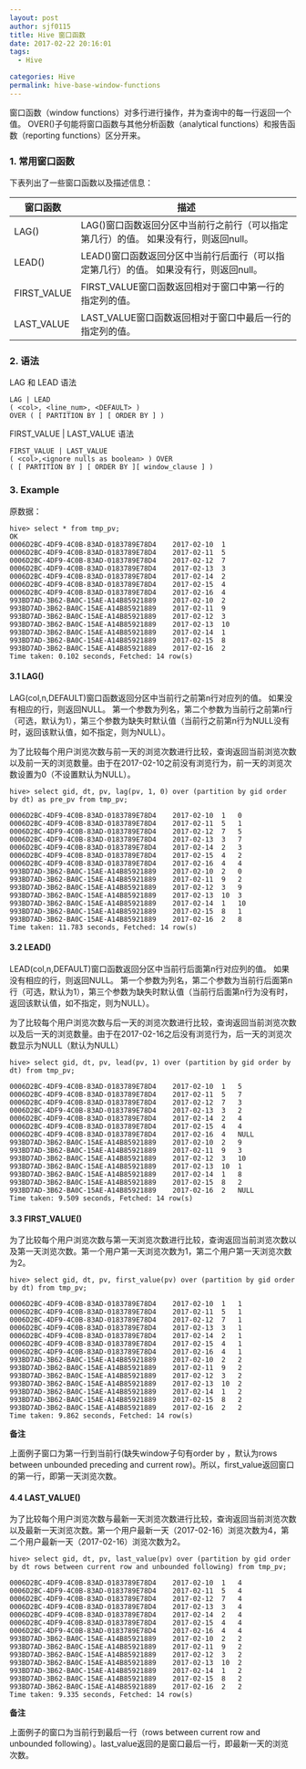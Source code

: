 ```yaml
---
layout: post
author: sjf0115
title: Hive 窗口函数
date: 2017-02-22 20:16:01
tags:
  - Hive

categories: Hive
permalink: hive-base-window-functions
---
```


窗口函数（window functions）对多行进行操作，并为查询中的每一行返回一个值。 OVER()子句能将窗口函数与其他分析函数（analytical functions）和报告函数（reporting functions）区分开来。

### 1. 常用窗口函数

下表列出了一些窗口函数以及描述信息：

窗口函数 | 描述
---|---
LAG() | LAG()窗口函数返回分区中当前行之前行（可以指定第几行）的值。 如果没有行，则返回null。
LEAD() | LEAD()窗口函数返回分区中当前行后面行（可以指定第几行）的值。 如果没有行，则返回null。
FIRST_VALUE | FIRST_VALUE窗口函数返回相对于窗口中第一行的指定列的值。
LAST_VALUE | LAST_VALUE窗口函数返回相对于窗口中最后一行的指定列的值。

### 2. 语法
LAG 和 LEAD 语法
```
LAG | LEAD
( <col>, <line_num>, <DEFAULT> )
OVER ( [ PARTITION BY ] [ ORDER BY ] )  
```

FIRST_VALUE | LAST_VALUE 语法
```
FIRST_VALUE | LAST_VALUE
( <col>,<ignore nulls as boolean> ) OVER
( [ PARTITION BY ] [ ORDER BY ][ window_clause ] )  
```

### 3. Example

原数据：
```
hive> select * from tmp_pv;
OK
0006D2BC-4DF9-4C0B-83AD-0183789E78D4	2017-02-10	1
0006D2BC-4DF9-4C0B-83AD-0183789E78D4	2017-02-11	5
0006D2BC-4DF9-4C0B-83AD-0183789E78D4	2017-02-12	7
0006D2BC-4DF9-4C0B-83AD-0183789E78D4	2017-02-13	3
0006D2BC-4DF9-4C0B-83AD-0183789E78D4	2017-02-14	2
0006D2BC-4DF9-4C0B-83AD-0183789E78D4	2017-02-15	4
0006D2BC-4DF9-4C0B-83AD-0183789E78D4	2017-02-16	4
993BD7AD-3B62-BA0C-15AE-A14B85921889	2017-02-10	2
993BD7AD-3B62-BA0C-15AE-A14B85921889	2017-02-11	9
993BD7AD-3B62-BA0C-15AE-A14B85921889	2017-02-12	3
993BD7AD-3B62-BA0C-15AE-A14B85921889	2017-02-13	10
993BD7AD-3B62-BA0C-15AE-A14B85921889	2017-02-14	1
993BD7AD-3B62-BA0C-15AE-A14B85921889	2017-02-15	8
993BD7AD-3B62-BA0C-15AE-A14B85921889	2017-02-16	2
Time taken: 0.102 seconds, Fetched: 14 row(s)
```

#### 3.1 LAG()
LAG(col,n,DEFAULT)窗口函数返回分区中当前行之前第n行对应列的值。 如果没有相应的行，则返回NULL。
第一个参数为列名，第二个参数为当前行之前第n行（可选，默认为1），第三个参数为缺失时默认值（当前行之前第n行为NULL没有时，返回该默认值，如不指定，则为NULL）。

为了比较每个用户浏览次数与前一天的浏览次数进行比较，查询返回当前浏览次数以及前一天的浏览数量。由于在2017-02-10之前没有浏览行为，前一天的浏览次数设置为0（不设置默认为NULL）。

```
hive> select gid, dt, pv, lag(pv, 1, 0) over (partition by gid order by dt) as pre_pv from tmp_pv;

0006D2BC-4DF9-4C0B-83AD-0183789E78D4	2017-02-10	1	0
0006D2BC-4DF9-4C0B-83AD-0183789E78D4	2017-02-11	5	1
0006D2BC-4DF9-4C0B-83AD-0183789E78D4	2017-02-12	7	5
0006D2BC-4DF9-4C0B-83AD-0183789E78D4	2017-02-13	3	7
0006D2BC-4DF9-4C0B-83AD-0183789E78D4	2017-02-14	2	3
0006D2BC-4DF9-4C0B-83AD-0183789E78D4	2017-02-15	4	2
0006D2BC-4DF9-4C0B-83AD-0183789E78D4	2017-02-16	4	4
993BD7AD-3B62-BA0C-15AE-A14B85921889	2017-02-10	2	0
993BD7AD-3B62-BA0C-15AE-A14B85921889	2017-02-11	9	2
993BD7AD-3B62-BA0C-15AE-A14B85921889	2017-02-12	3	9
993BD7AD-3B62-BA0C-15AE-A14B85921889	2017-02-13	10	3
993BD7AD-3B62-BA0C-15AE-A14B85921889	2017-02-14	1	10
993BD7AD-3B62-BA0C-15AE-A14B85921889	2017-02-15	8	1
993BD7AD-3B62-BA0C-15AE-A14B85921889	2017-02-16	2	8
Time taken: 11.783 seconds, Fetched: 14 row(s)
```


#### 3.2 LEAD()
LEAD(col,n,DEFAULT)窗口函数返回分区中当前行后面第n行对应列的值。 如果没有相应的行，则返回NULL。
第一个参数为列名，第二个参数为当前行后面第n行（可选，默认为1），第三个参数为缺失时默认值（当前行后面第n行为没有时，返回该默认值，如不指定，则为NULL）。


为了比较每个用户浏览次数与后一天的浏览次数进行比较，查询返回当前浏览次数以及后一天的浏览数量。由于在2017-02-16之后没有浏览行为，后一天的浏览次数显示为NULL（默认为NULL）
```
hive> select gid, dt, pv, lead(pv, 1) over (partition by gid order by dt) from tmp_pv;

0006D2BC-4DF9-4C0B-83AD-0183789E78D4	2017-02-10	1	5
0006D2BC-4DF9-4C0B-83AD-0183789E78D4	2017-02-11	5	7
0006D2BC-4DF9-4C0B-83AD-0183789E78D4	2017-02-12	7	3
0006D2BC-4DF9-4C0B-83AD-0183789E78D4	2017-02-13	3	2
0006D2BC-4DF9-4C0B-83AD-0183789E78D4	2017-02-14	2	4
0006D2BC-4DF9-4C0B-83AD-0183789E78D4	2017-02-15	4	4
0006D2BC-4DF9-4C0B-83AD-0183789E78D4	2017-02-16	4	NULL
993BD7AD-3B62-BA0C-15AE-A14B85921889	2017-02-10	2	9
993BD7AD-3B62-BA0C-15AE-A14B85921889	2017-02-11	9	3
993BD7AD-3B62-BA0C-15AE-A14B85921889	2017-02-12	3	10
993BD7AD-3B62-BA0C-15AE-A14B85921889	2017-02-13	10	1
993BD7AD-3B62-BA0C-15AE-A14B85921889	2017-02-14	1	8
993BD7AD-3B62-BA0C-15AE-A14B85921889	2017-02-15	8	2
993BD7AD-3B62-BA0C-15AE-A14B85921889	2017-02-16	2	NULL
Time taken: 9.509 seconds, Fetched: 14 row(s)

```

#### 3.3 FIRST_VALUE()

为了比较每个用户浏览次数与第一天浏览次数进行比较，查询返回当前浏览次数以及第一天浏览次数。第一个用户第一天浏览次数为1，第二个用户第一天浏览次数为2。
```
hive> select gid, dt, pv, first_value(pv) over (partition by gid order by dt) from tmp_pv;

0006D2BC-4DF9-4C0B-83AD-0183789E78D4	2017-02-10	1	1
0006D2BC-4DF9-4C0B-83AD-0183789E78D4	2017-02-11	5	1
0006D2BC-4DF9-4C0B-83AD-0183789E78D4	2017-02-12	7	1
0006D2BC-4DF9-4C0B-83AD-0183789E78D4	2017-02-13	3	1
0006D2BC-4DF9-4C0B-83AD-0183789E78D4	2017-02-14	2	1
0006D2BC-4DF9-4C0B-83AD-0183789E78D4	2017-02-15	4	1
0006D2BC-4DF9-4C0B-83AD-0183789E78D4	2017-02-16	4	1
993BD7AD-3B62-BA0C-15AE-A14B85921889	2017-02-10	2	2
993BD7AD-3B62-BA0C-15AE-A14B85921889	2017-02-11	9	2
993BD7AD-3B62-BA0C-15AE-A14B85921889	2017-02-12	3	2
993BD7AD-3B62-BA0C-15AE-A14B85921889	2017-02-13	10	2
993BD7AD-3B62-BA0C-15AE-A14B85921889	2017-02-14	1	2
993BD7AD-3B62-BA0C-15AE-A14B85921889	2017-02-15	8	2
993BD7AD-3B62-BA0C-15AE-A14B85921889	2017-02-16	2	2
Time taken: 9.862 seconds, Fetched: 14 row(s)
```
**备注**

上面例子窗口为第一行到当前行(缺失window子句有order by ，默认为rows between unbounded preceding and current row)。所以，first_value返回窗口的第一行，即第一天浏览次数。

#### 4.4 LAST_VALUE()
为了比较每个用户浏览次数与最新一天浏览次数进行比较，查询返回当前浏览次数以及最新一天浏览次数。第一个用户最新一天（2017-02-16）浏览次数为4，第二个用户最新一天（2017-02-16）浏览次数为2。
```
hive> select gid, dt, pv, last_value(pv) over (partition by gid order by dt rows between current row and unbounded following) from tmp_pv;

0006D2BC-4DF9-4C0B-83AD-0183789E78D4	2017-02-10	1	4
0006D2BC-4DF9-4C0B-83AD-0183789E78D4	2017-02-11	5	4
0006D2BC-4DF9-4C0B-83AD-0183789E78D4	2017-02-12	7	4
0006D2BC-4DF9-4C0B-83AD-0183789E78D4	2017-02-13	3	4
0006D2BC-4DF9-4C0B-83AD-0183789E78D4	2017-02-14	2	4
0006D2BC-4DF9-4C0B-83AD-0183789E78D4	2017-02-15	4	4
0006D2BC-4DF9-4C0B-83AD-0183789E78D4	2017-02-16	4	4
993BD7AD-3B62-BA0C-15AE-A14B85921889	2017-02-10	2	2
993BD7AD-3B62-BA0C-15AE-A14B85921889	2017-02-11	9	2
993BD7AD-3B62-BA0C-15AE-A14B85921889	2017-02-12	3	2
993BD7AD-3B62-BA0C-15AE-A14B85921889	2017-02-13	10	2
993BD7AD-3B62-BA0C-15AE-A14B85921889	2017-02-14	1	2
993BD7AD-3B62-BA0C-15AE-A14B85921889	2017-02-15	8	2
993BD7AD-3B62-BA0C-15AE-A14B85921889	2017-02-16	2	2
Time taken: 9.335 seconds, Fetched: 14 row(s)

```

**备注**

上面例子的窗口为当前行到最后一行（rows between current row and unbounded following）。last_value返回的是窗口最后一行，即最新一天的浏览次数。
